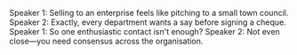 Speaker 1: Selling to an enterprise feels like pitching to a small town council.
Speaker 2: Exactly, every department wants a say before signing a cheque.
Speaker 1: So one enthusiastic contact isn't enough?
Speaker 2: Not even close—you need consensus across the organisation.
